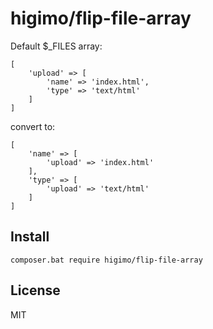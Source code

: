# higimo/flip-file-array
Default $_FILES array:
```
[
    'upload' => [
        'name' => 'index.html',
        'type' => 'text/html'
    ]
]
```

convert to:
```
[
    'name' => [
        'upload' => 'index.html'
    ],
    'type' => [
        'upload' => 'text/html'
    ]
]
```

## Install
```
composer.bat require higimo/flip-file-array
```

## License
MIT
